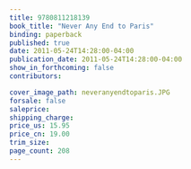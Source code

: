 ```yaml
---
title: 9780811218139
book_title: "Never Any End to Paris"
binding: paperback
published: true
date: 2011-05-24T14:28:00-04:00
publication_date: 2011-05-24T14:28:00-04:00
show_in_forthcoming: false
contributors:

cover_image_path: neveranyendtoparis.JPG
forsale: false
saleprice:
shipping_charge:
price_us: 15.95
price_cn: 19.00
trim_size:
page_count: 208
---
```


